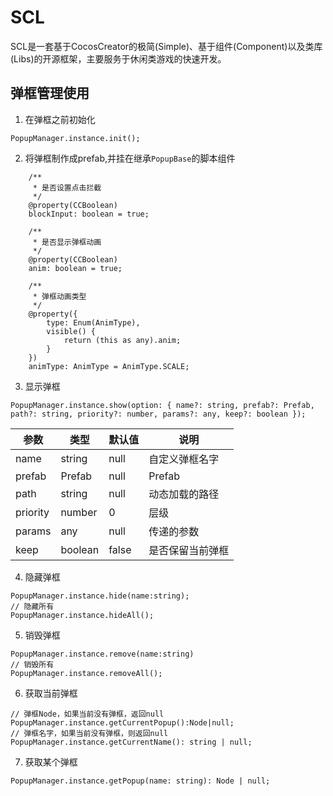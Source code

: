 # SCL

SCL是一套基于CocosCreator的极简(Simple)、基于组件(Component)以及类库(Libs)的开源框架，主要服务于休闲类游戏的快速开发。

## 弹框管理使用

1. 在弹框之前初始化
```
PopupManager.instance.init();
```
2. 将弹框制作成prefab,并挂在继承`PopupBase`的脚本组件
```
    /**
     * 是否设置点击拦截
     */
    @property(CCBoolean)
    blockInput: boolean = true;

    /**
     * 是否显示弹框动画
     */
    @property(CCBoolean)
    anim: boolean = true;

    /**
     * 弹框动画类型
     */
    @property({
        type: Enum(AnimType),
        visible() {
            return (this as any).anim;
        }
    })
    animType: AnimType = AnimType.SCALE;
```
3. 显示弹框
```
PopupManager.instance.show(option: { name?: string, prefab?: Prefab, path?: string, priority?: number, params?: any, keep?: boolean });
```

|参数|类型|默认值|说明
|-|-|-|-|
|name|string|null|自定义弹框名字|
|prefab|Prefab|null|Prefab|
|path|string|null|动态加载的路径|
|priority|number|0|层级|
|params|any|null|传递的参数|
|keep|boolean|false|是否保留当前弹框|

4. 隐藏弹框
```
PopupManager.instance.hide(name:string);
// 隐藏所有
PopupManager.instance.hideAll();
```
5. 销毁弹框
```
PopupManager.instance.remove(name:string)
// 销毁所有
PopupManager.instance.removeAll();
```
6. 获取当前弹框
```
// 弹框Node，如果当前没有弹框，返回null
PopupManager.instance.getCurrentPopup():Node|null;
// 弹框名字，如果当前没有弹框，则返回null
PopupManager.instance.getCurrentName(): string | null;
```
7. 获取某个弹框
```
PopupManager.instance.getPopup(name: string): Node | null;
```



